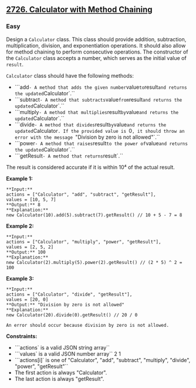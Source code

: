 ## [2726. Calculator with Method Chaining](https://leetcode.com/problems/calculator-with-method-chaining)

### Easy

Design a `Calculator` class. This class should provide addition, subtraction, multiplication, division, and exponentiation operations. It should also allow for method chaining to perform consecutive operations. The constructor of the `Calculator` class accepts a number, which serves as the initial value of `result`.

`Calculator` class should have the following methods:

- ```add` - A method that adds the given number `value` to `result` and returns the updated `Calculator`.``
- ```subtract` - A method that subtracts `value` from `result` and returns the updated `Calculator`.``
- ```multiply` - A method that multiplies `result` by `value` and returns the updated `Calculator`.``
- ```divide` - A method that divides `result` by `value` and returns the updated `Calculator`. If the provided value is `0`, it should throw an error with the message `&quot;Division by zero is not allowed&quot;`.``
- ```power` - A method that raises `result` to the power of `value` and returns the updated `Calculator`.``
- ```getResult` - A method that returns `result`.``

The result is considered accurate if it is within 10⁴ of the actual result.

 

**Example 1:**

```
**Input:**
actions = ["Calculator", "add", "subtract", "getResult"],
values = [10, 5, 7]
**Output:** 8
**Explanation:**
new Calculator(10).add(5).subtract(7).getResult() // 10 + 5 - 7 = 8
```

**Example 2:**

```
**Input:**
actions = ["Calculator", "multiply", "power", "getResult"],
values = [2, 5, 2]
**Output:** 100
**Explanation:**
new Calculator(2).multiply(5).power(2).getResult() // (2 * 5) ^ 2 = 100
```

**Example 3:**

```
**Input:**
actions = ["Calculator", "divide", "getResult"],
values = [20, 0]
**Output:** "Division by zero is not allowed"
**Explanation:**
new Calculator(20).divide(0).getResult() // 20 / 0

An error should occur because division by zero is not allowed.
```

 

**Constraints:**

- ```actions` is a valid JSON string array``
- ```values` is a valid JSON number array``
2 
1 
- ```actions[i]` is one of "Calculator", "add", "subtract", "multiply", "divide", "power", "getResult"``
- The first action is always "Calculator".
- The last action is always "getResult".